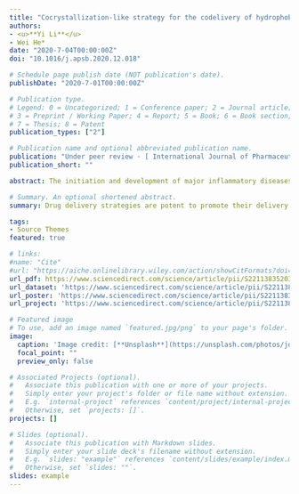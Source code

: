 ```yaml
---
title: "Cocrystallization-like strategy for the codelivery of hydrophobic and hydrophilic drugs in a single carrier-free formulation"
authors:
- <u>**Yi Li**</u> 
- Wei He*
date: "2020-7-04T00:00:00Z"
doi: "10.1016/j.apsb.2020.12.018"

# Schedule page publish date (NOT publication's date).
publishDate: "2020-7-01T00:00:00Z"

# Publication type.
# Legend: 0 = Uncategorized; 1 = Conference paper; 2 = Journal article;
# 3 = Preprint / Working Paper; 4 = Report; 5 = Book; 6 = Book section;
# 7 = Thesis; 8 = Patent
publication_types: ["2"]

# Publication name and optional abbreviated publication name.
publication: "Under peer review · [ International Journal of Pharmaceutics ](https://www.journals.elsevier.com/international-journal-of-pharmaceutics) · [**Elsevier**](https://www.journals.elsevier.com/international-journal-of-pharmaceutics)"
publication_short: ""

abstract: The initiation and development of major inflammatory diseases, i.e., cancer, vascular inflammation, and some autoimmune diseases are closely linked to the immune system. Biologics-based immunotherapy is exerting a critical role against these diseases, whereas the usage of the immunomodulators is always limited by various factors such as susceptibility to digestion by enzymes in vivo, poor penetration across biological barriers, and rapid clearance by the reticuloendothelial system. Drug delivery strategies are potent to promote their delivery. Herein, we reviewed the potential targets for immunotherapy against the major inflammatory diseases, discussed the biologics and drug delivery systems involved in the immunotherapy, particularly highlighted the approved therapy tactics, and finally offer perspectives in this field.

# Summary. An optional shortened abstract.
summary: Drug delivery strategies are potent to promote their delivery. Herein, we reviewed the potential targets for immunotherapy against the major inflammatory diseases, discussed the biologics and drug delivery systems involved in the immunotherapy, particularly highlighted the approved therapy tactics, and finally offer perspectives in this field.

tags:
- Source Themes
featured: true

# links:
#name: "Cite"
#url: "https://aiche.onlinelibrary.wiley.com/action/showCitFormats?doi=10.1002%2Fbtm2.10130"
url_pdf: https://www.sciencedirect.com/science/article/pii/S2211383520308674
url_dataset: 'https://www.sciencedirect.com/science/article/pii/S2211383520308674'
url_poster: 'https://www.sciencedirect.com/science/article/pii/S2211383520308674'
url_project: 'https://www.sciencedirect.com/science/article/pii/S2211383520308674'

# Featured image
# To use, add an image named `featured.jpg/png` to your page's folder. 
image:
  caption: 'Image credit: [**Unsplash**](https://unsplash.com/photos/jdD8gXaTZsc)'
  focal_point: ""
  preview_only: false

# Associated Projects (optional).
#   Associate this publication with one or more of your projects.
#   Simply enter your project's folder or file name without extension.
#   E.g. `internal-project` references `content/project/internal-project/index.md`.
#   Otherwise, set `projects: []`.
projects: []

# Slides (optional).
#   Associate this publication with Markdown slides.
#   Simply enter your slide deck's filename without extension.
#   E.g. `slides: "example"` references `content/slides/example/index.md`.
#   Otherwise, set `slides: ""`.
slides: example
---
```

